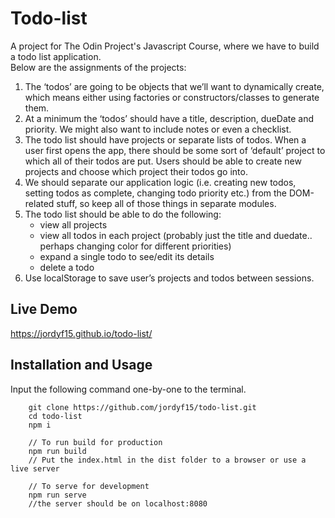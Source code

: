 # Todo-list
A project for The Odin Project's Javascript Course, where we have to build a todo list application.  
Below are the assignments of the projects:  
1. The ‘todos’ are going to be objects that we’ll want to dynamically create, which means either using factories or constructors/classes to generate them.
2. At a minimum the ‘todos’ should have a title, description, dueDate and priority. We might also want to include notes or even a checklist.
3. The todo list should have projects or separate lists of todos. When a user first opens the app, there should be some sort of ‘default’ project to which all of their todos are put. Users should be able to create new projects and choose which project their todos go into.
4. We should separate our application logic (i.e. creating new todos, setting todos as complete, changing todo priority etc.) from the DOM-related stuff, so keep all of those things in separate modules.
5. The todo list should be able to do the following:
    - view all projects
    - view all todos in each project (probably just the title and duedate.. perhaps changing color for different priorities)
    - expand a single todo to see/edit its details
    - delete a todo
6. Use localStorage to save user’s projects and todos between sessions.

## Live Demo
https://jordyf15.github.io/todo-list/

## Installation and Usage
Input the following command one-by-one to the terminal.
```
    git clone https://github.com/jordyf15/todo-list.git
    cd todo-list
    npm i

    // To run build for production
    npm run build
    // Put the index.html in the dist folder to a browser or use a live server
    
    // To serve for development
    npm run serve
    //the server should be on localhost:8080
```
